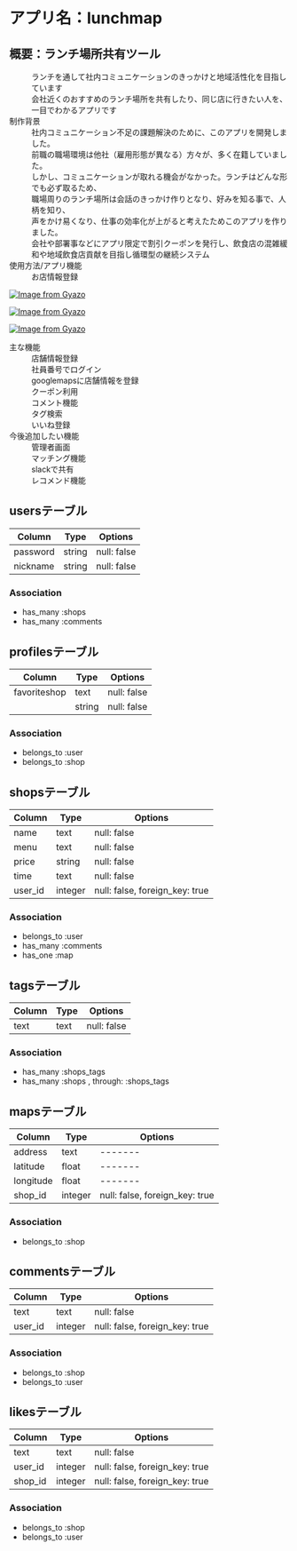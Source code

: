 # アプリ名：lunchmap

## 概要：ランチ場所共有ツール

<dl>
  <dd>ランチを通して社内コミュニケーションのきっかけと地域活性化を目指しています</dd>
  <dd>会社近くのおすすめのランチ場所を共有したり、同じ店に行きたい人を、一目でわかるアプリです</dd>
  <dt>制作背景</dt>
  <dd>社内コミュニケーション不足の課題解決のために、このアプリを開発しました。</dd>
  <dd>前職の職場環境は他社（雇用形態が異なる）方々が、多く在籍していました。</dd>
  <dd>しかし、コミュニケーションが取れる機会がなかった。ランチはどんな形でも必ず取るため、</dd>
  <dd>職場周りのランチ場所は会話のきっかけ作りとなり、好みを知る事で、人柄を知り、</dd>
  <dd>声をかけ易くなり、仕事の効率化が上がると考えたためこのアプリを作りました。</dd>
  <dd>会社や部署事などにアプリ限定で割引クーポンを発行し、飲食店の混雑緩和や地域飲食店貢献を目指し循環型の継続システム</dd>
  <dt>使用方法/アプリ機能</dt>
  <dd>お店情報登録</dd>
</dl>

[![Image from Gyazo](https://i.gyazo.com/7eac64ec33c141b7b6fbbbd793199d6e.png)](https://gyazo.com/7eac64ec33c141b7b6fbbbd793199d6e)

[![Image from Gyazo](https://i.gyazo.com/2a824e2a7ab9f629d0609934d8d89ab3.png)](https://gyazo.com/2a824e2a7ab9f629d0609934d8d89ab3)

[![Image from Gyazo](https://i.gyazo.com/c8ed3bbb669e62ab5ef5fa235e526346.gif)](https://gyazo.com/c8ed3bbb669e62ab5ef5fa235e526346)
<dl>
  <dt>主な機能</dt>
  <dd>店舗情報登録</dd>
  <dd>社員番号でログイン</dd>
  <dd>googlemapsに店舗情報を登録</dd>
  <dd>クーポン利用</dd>
  <dd>コメント機能</dd>
  <dd>タグ検索</dd>
  <dd>いいね登録</dd>
  <dt>今後追加したい機能<dd> 
  <dd>管理者画面</dd> 
  <dd>マッチング機能</dd>
  <dd>slackで共有</dd>
  <dd>レコメンド機能</dd>
</dl>


## usersテーブル
|Column|Type|Options|
|------|----|-------|
|password|string|null: false|
|nickname|string|null: false|
### Association
- has_many :shops
- has_many :comments

## profilesテーブル
|Column|Type|Options|
|------|----|-------|
|favoriteshop|text|null: false|
||string|null: false|
### Association
- belongs_to :user
- belongs_to :shop

## shopsテーブル
|Column|Type|Options|
|------|----|-------|
|name|text|null: false|
|menu|text|null: false|
|price|string|null: false|
|time|text|null: false|
|user_id|integer|null: false, foreign_key: true|
### Association
- belongs_to :user
- has_many :comments
- has_one :map


## tagsテーブル
|Column|Type|Options|
|------|----|-------|
|text|text|null: false|
### Association
- has_many :shops_tags
- has_many  :shops ,  through:  :shops_tags

## mapsテーブル
|Column|Type|Options|
|------|----|-------|
|address|text|-------|
|latitude|float|-------|
|longitude|float|-------|
|shop_id|integer|null: false, foreign_key: true|
### Association
- belongs_to :shop


## commentsテーブル
|Column|Type|Options|
|------|----|-------|
|text|text|null: false|
|user_id|integer|null: false, foreign_key: true|
### Association
- belongs_to :shop
- belongs_to :user

## likesテーブル
|Column|Type|Options|
|------|----|-------|
|text|text|null: false|
|user_id|integer|null: false, foreign_key: true|
|shop_id|integer|null: false, foreign_key: true|
### Association
- belongs_to :shop
- belongs_to :user
